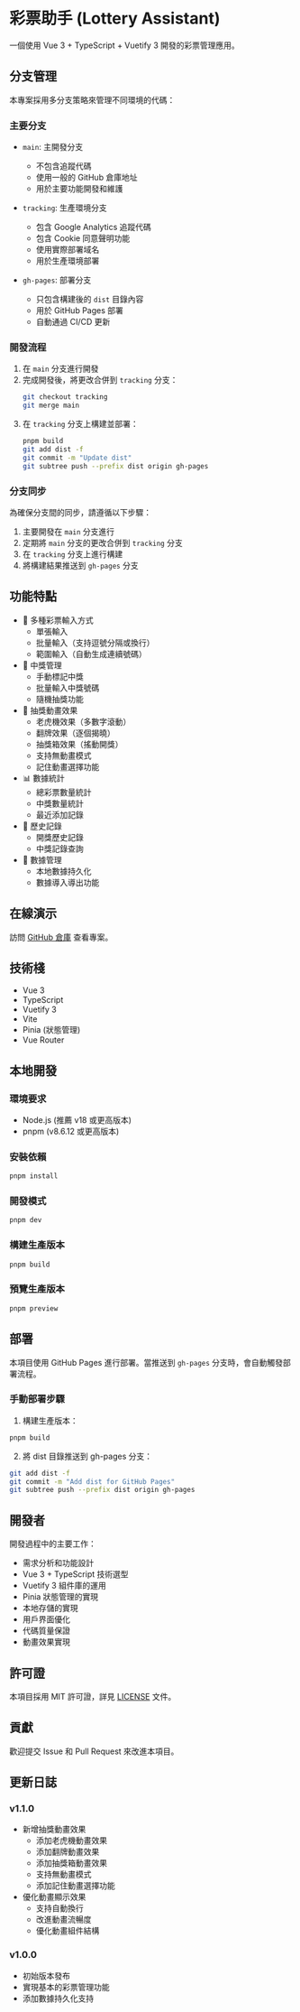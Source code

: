 # 彩票助手 (Lottery Assistant)

一個使用 Vue 3 + TypeScript + Vuetify 3 開發的彩票管理應用。

## 分支管理

本專案採用多分支策略來管理不同環境的代碼：

### 主要分支

- `main`: 主開發分支
  - 不包含追蹤代碼
  - 使用一般的 GitHub 倉庫地址
  - 用於主要功能開發和維護

- `tracking`: 生產環境分支
  - 包含 Google Analytics 追蹤代碼
  - 包含 Cookie 同意聲明功能
  - 使用實際部署域名
  - 用於生產環境部署

- `gh-pages`: 部署分支
  - 只包含構建後的 `dist` 目錄內容
  - 用於 GitHub Pages 部署
  - 自動通過 CI/CD 更新

### 開發流程

1. 在 `main` 分支進行開發
2. 完成開發後，將更改合併到 `tracking` 分支：
   ```bash
   git checkout tracking
   git merge main
   ```
3. 在 `tracking` 分支上構建並部署：
   ```bash
   pnpm build
   git add dist -f
   git commit -m "Update dist"
   git subtree push --prefix dist origin gh-pages
   ```

### 分支同步

為確保分支間的同步，請遵循以下步驟：

1. 主要開發在 `main` 分支進行
2. 定期將 `main` 分支的更改合併到 `tracking` 分支
3. 在 `tracking` 分支上進行構建
4. 將構建結果推送到 `gh-pages` 分支

## 功能特點

- 🎫 多種彩票輸入方式
  - 單張輸入
  - 批量輸入（支持逗號分隔或換行）
  - 範圍輸入（自動生成連續號碼）
- 🎯 中獎管理
  - 手動標記中獎
  - 批量輸入中獎號碼
  - 隨機抽獎功能
- 🎪 抽獎動畫效果
  - 老虎機效果（多數字滾動）
  - 翻牌效果（逐個揭曉）
  - 抽獎箱效果（搖動開獎）
  - 支持無動畫模式
  - 記住動畫選擇功能
- 📊 數據統計
  - 總彩票數量統計
  - 中獎數量統計
  - 最近添加記錄
- 📝 歷史記錄
  - 開獎歷史記錄
  - 中獎記錄查詢
- 💾 數據管理
  - 本地數據持久化
  - 數據導入導出功能

## 在線演示

訪問 [GitHub 倉庫](https://github.com/abab5601/choujiangzhushou) 查看專案。

## 技術棧

- Vue 3
- TypeScript
- Vuetify 3
- Vite
- Pinia (狀態管理)
- Vue Router

## 本地開發

### 環境要求

- Node.js (推薦 v18 或更高版本)
- pnpm (v8.6.12 或更高版本)

### 安裝依賴

```bash
pnpm install
```

### 開發模式

```bash
pnpm dev
```

### 構建生產版本

```bash
pnpm build
```

### 預覽生產版本

```bash
pnpm preview
```

## 部署

本項目使用 GitHub Pages 進行部署。當推送到 `gh-pages` 分支時，會自動觸發部署流程。

### 手動部署步驟

1. 構建生產版本：
```bash
pnpm build
```

2. 將 dist 目錄推送到 gh-pages 分支：
```bash
git add dist -f
git commit -m "Add dist for GitHub Pages"
git subtree push --prefix dist origin gh-pages
```

## 開發者

開發過程中的主要工作：
- 需求分析和功能設計
- Vue 3 + TypeScript 技術選型
- Vuetify 3 組件庫的運用
- Pinia 狀態管理的實現
- 本地存儲的實現
- 用戶界面優化
- 代碼質量保證
- 動畫效果實現

## 許可證

本項目採用 MIT 許可證，詳見 [LICENSE](LICENSE) 文件。

## 貢獻

歡迎提交 Issue 和 Pull Request 來改進本項目。

## 更新日誌

### v1.1.0
- 新增抽獎動畫效果
  - 添加老虎機動畫效果
  - 添加翻牌動畫效果
  - 添加抽獎箱動畫效果
  - 支持無動畫模式
  - 添加記住動畫選擇功能
- 優化動畫顯示效果
  - 支持自動換行
  - 改進動畫流暢度
  - 優化動畫組件結構

### v1.0.0
- 初始版本發布
- 實現基本的彩票管理功能
- 添加數據持久化支持 